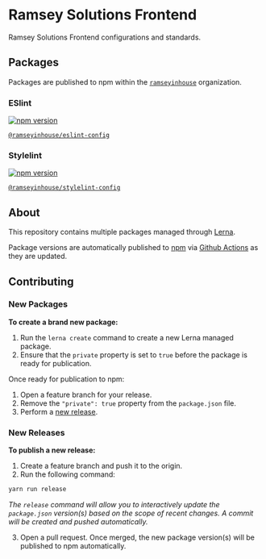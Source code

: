 # Ramsey Solutions Frontend

Ramsey Solutions Frontend configurations and standards.

## Packages

Packages are published to npm within the [`ramseyinhouse`](https://www.npmjs.com/org/ramseyinhouse) organization.

### ESlint

[![npm version](https://badge.fury.io/js/%40ramseyinhouse%2Feslint-config.svg)](https://badge.fury.io/js/%40ramseyinhouse%2Feslint-config)

[`@ramseyinhouse/eslint-config`](./packages/eslint-config/README.md)

### Stylelint

[![npm version](https://badge.fury.io/js/%40ramseyinhouse%2Fstylelint-config.svg)](https://badge.fury.io/js/%40ramseyinhouse%2Fstylelint-config)

[`@ramseyinhouse/stylelint-config`](./packages/stylelint-config/README.md)

## About

This repository contains multiple packages managed through [Lerna](https://lerna.js.org/).

Package versions are automatically published to [npm](https://www.npmjs.com/org/ramseyinhouse) via [Github Actions](./.github/workflows/main.yml) as they are updated.

## Contributing

### New Packages

**To create a brand new package:**

1. Run the `lerna create` command to create a new Lerna managed package.
2. Ensure that the `private` property is set to `true` before the package is ready for publication.

Once ready for publication to npm:

1. Open a feature branch for your release.
2. Remove the `"private": true` property from the `package.json` file.
3. Perform a [new release](#new-release).

### New Releases

**To publish a new release:**

1. Create a feature branch and push it to the origin.
2. Run the following command:

```bash
yarn run release
```

_The `release` command will allow you to interactively update the `package.json` version(s) based on the scope of recent changes. A commit will be created and pushed automatically._

3. Open a pull request. Once merged, the new package version(s) will be published to npm automatically.
